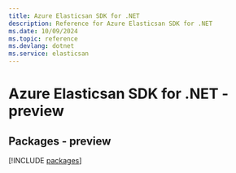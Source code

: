 ```yaml
---
title: Azure Elasticsan SDK for .NET
description: Reference for Azure Elasticsan SDK for .NET
ms.date: 10/09/2024
ms.topic: reference
ms.devlang: dotnet
ms.service: elasticsan
---
```

# Azure Elasticsan SDK for .NET - preview
## Packages - preview
[!INCLUDE [packages](elasticsan-index.md)]